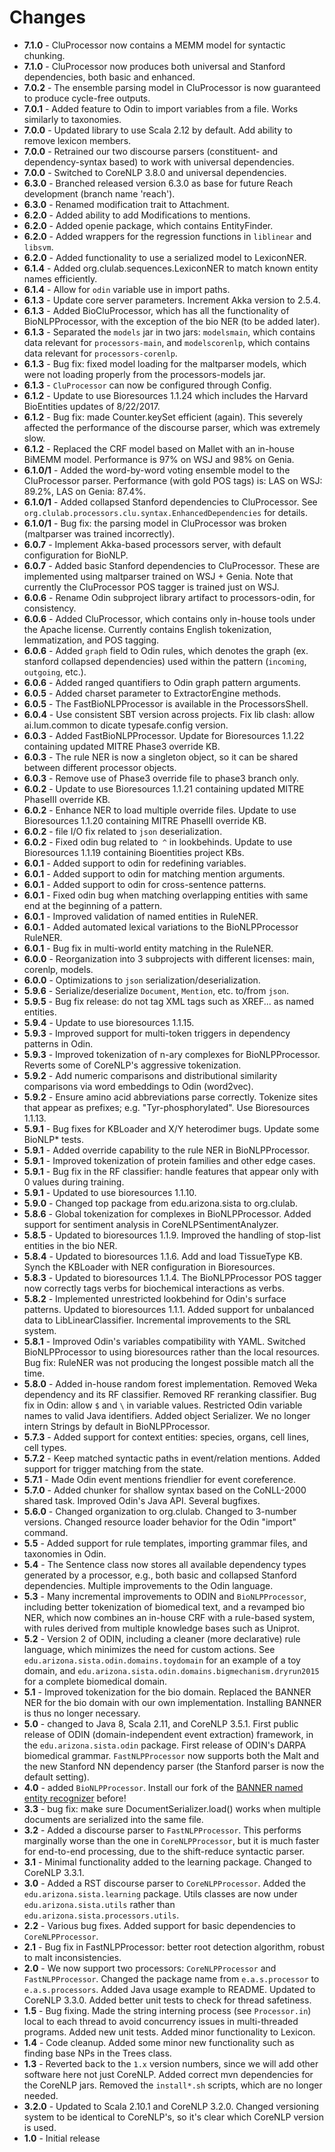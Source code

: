 # Changes
+ **7.1.0** - CluProcessor now contains a MEMM model for syntactic chunking.
+ **7.1.0** - CluProcessor now produces both universal and Stanford dependencies, both basic and enhanced.
+ **7.0.2** - The ensemble parsing model in CluProcessor is now guaranteed to produce cycle-free outputs.
+ **7.0.1** - Added feature to Odin to import variables from a file. Works similarly to taxonomies.
+ **7.0.0** - Updated library to use Scala 2.12 by default. Add ability to remove lexicon members.
+ **7.0.0** - Retrained our two discourse parsers (constituent- and dependency-syntax based) to work with universal dependencies.
+ **7.0.0** - Switched to CoreNLP 3.8.0 and universal dependencies.
+ **6.3.0** - Branched released version 6.3.0 as base for future Reach development (branch name 'reach').
+ **6.3.0** - Renamed modification trait to Attachment.
+ **6.2.0** - Added ability to add Modifications to mentions.
+ **6.2.0** - Added openie package, which contains EntityFinder. 
+ **6.2.0** - Added wrappers for the regression functions in `liblinear` and `libsvm`. 
+ **6.2.0** - Added functionality to use a serialized model to LexiconNER. 
+ **6.1.4** - Added org.clulab.sequences.LexiconNER to match known entity names efficiently.
+ **6.1.4** - Allow for `odin` variable use in import paths.
+ **6.1.3** - Update core server parameters. Increment Akka version to 2.5.4.
+ **6.1.3** - Added BioCluProcessor, which has all the functionality of BioNLPProcessor, with the exception of the bio NER (to be added later).
+ **6.1.3** - Separated the `models` jar in two jars: `modelsmain`, which contains data relevant for `processors-main`, and `modelscorenlp`, which contains data relevant for `processors-corenlp`.
+ **6.1.3** - Bug fix: fixed model loading for the maltparser models, which were not loading properly from the processors-models jar.
+ **6.1.3** - `CluProcessor` can now be configured through Config.
+ **6.1.2** - Update to use Bioresources 1.1.24 which includes the Harvard BioEntities updates of 8/22/2017.
+ **6.1.2** - Bug fix: made Counter.keySet efficient (again). This severely affected the performance of the discourse parser, which was extremely slow.
+ **6.1.2** - Replaced the CRF model based on Mallet with an in-house BiMEMM model. Performance is 97% on WSJ and 98% on Genia.
+ **6.1.0/1** - Added the word-by-word voting ensemble model to the CluProcessor parser. Performance (with gold POS tags) is: LAS on WSJ: 89.2%, LAS on Genia: 87.4%.
+ **6.1.0/1** - Added collapsed Stanford dependencies to CluProcessor. See `org.clulab.processors.clu.syntax.EnhancedDependencies` for details.
+ **6.1.0/1** - Bug fix: the parsing model in CluProcessor was broken (maltparser was trained incorrectly).
+ **6.0.7** - Implement Akka-based processors server, with default configuration for BioNLP.
+ **6.0.7** - Added basic Stanford dependencies to CluProcessor. These are implemented using maltparser trained on WSJ + Genia. Note that currently the CluProcessor POS tagger is trained just on WSJ.
+ **6.0.6** - Rename Odin subproject library artifact to processors-odin, for consistency.
+ **6.0.6** - Added CluProcessor, which contains only in-house tools under the Apache license. Currently contains English tokenization, lemmatization, and POS tagging.
+ **6.0.6** - Added `graph` field to Odin rules, which denotes the graph (ex. stanford collapsed dependencies) used within the pattern (`incoming`, `outgoing`, etc.).
+ **6.0.6** - Added ranged quantifiers to Odin graph pattern arguments.
+ **6.0.5** - Added charset parameter to ExtractorEngine methods.
+ **6.0.5** - The FastBioNLPProcessor is available in the ProcessorsShell.
+ **6.0.4** - Use consistent SBT version across projects. Fix lib clash: allow ai.lum.common to dicate typesafe.config version.
+ **6.0.3** - Added FastBioNLPProcessor. Update for Bioresources 1.1.22 containing updated MITRE Phase3 override KB.
+ **6.0.3** - The rule NER is now a singleton object, so it can be shared between different processor objects.
+ **6.0.3** - Remove use of Phase3 override file to phase3 branch only.
+ **6.0.2** - Update to use Bioresources 1.1.21 containing updated MITRE PhaseIII override KB.
+ **6.0.2** - Enhance NER to load multiple override files. Update to use Bioresources 1.1.20 containing MITRE PhaseIII override KB.
+ **6.0.2** -  file I/O fix related to `json` deserialization.
+ **6.0.2** - Fixed odin bug related to` ^` in lookbehinds. Update to use Bioresources 1.1.19 containing Bioentities project KBs.
+ **6.0.1** - Added support to odin for redefining variables.
+ **6.0.1** - Added support to odin for matching mention arguments.
+ **6.0.1** - Added support to odin for cross-sentence patterns.
+ **6.0.1** - Fixed odin bug when matching overlapping entities with same end at the beginning of a pattern.
+ **6.0.1** - Improved validation of named entities in RuleNER.
+ **6.0.1** - Added automated lexical variations to the BioNLPProcessor RuleNER.
+ **6.0.1** - Bug fix in multi-world entity matching in the RuleNER.
+ **6.0.0** - Reorganization into 3 subprojects with different licenses: main, corenlp, models.
+ **6.0.0** - Optimizations to `json` serialization/deserialization.
+ **5.9.6** - Serialize/deserialize `Document`, `Mention`, etc. to/from `json`.
+ **5.9.5** - Bug fix release: do not tag XML tags such as XREF... as named entities.
+ **5.9.4** - Update to use bioresources 1.1.15.
+ **5.9.3** - Improved support for multi-token triggers in dependency patterns in Odin.
+ **5.9.3** - Improved tokenization of n-ary complexes for BioNLPProcessor. Reverts some of CoreNLP's aggressive tokenization.
+ **5.9.2** - Add numeric comparisons and distributional similarity comparisons via word embeddings to Odin (word2vec).
+ **5.9.2** - Ensure amino acid abbreviations parse correctly. Tokenize sites that appear as prefixes; e.g. "Tyr-phosphorylated". Use Bioresources 1.1.13.
+ **5.9.1** - Bug fixes for KBLoader and X/Y heterodimer bugs. Update some BioNLP* tests.
+ **5.9.1** - Added override capability to the rule NER in BioNLPProcessor.
+ **5.9.1** - Improved tokenization of protein families and other edge cases.
+ **5.9.1** - Bug fix in the RF classifier: handle features that appear only with 0 values during training.
+ **5.9.1** - Updated to use bioresources 1.1.10.
+ **5.9.0** - Changed top package from edu.arizona.sista to org.clulab.
+ **5.8.6** - Global tokenization for complexes in BioNLPProcessor. Added support for sentiment analysis in CoreNLPSentimentAnalyzer.
+ **5.8.5** - Updated to bioresources 1.1.9. Improved the handling of stop-list entities in the bio NER.
+ **5.8.4** - Updated to bioresources 1.1.6. Add and load TissueType KB. Synch the KBLoader with NER configuration in Bioresources.
+ **5.8.3** - Updated to bioresources 1.1.4. The BioNLPProcessor POS tagger now correctly tags verbs for biochemical interactions as verbs.
+ **5.8.2** - Implemented unrestricted lookbehind for Odin's surface patterns. Updated to bioresources 1.1.1. Added support for unbalanced data to LibLinearClassifier. Incremental improvements to the SRL system.
+ **5.8.1** - Improved Odin's variables compatibility with YAML. Switched BioNLPProcessor to using bioresources rather than the local resources. Bug fix: RuleNER was not producing the longest possible match all the time.
+ **5.8.0** - Added in-house random forest implementation. Removed Weka dependency and its RF classifier. Removed RF reranking classifier. Bug fix in Odin: allow `$` and `\` in variable values. Restricted Odin variable names to valid Java identifiers. Added object Serializer. We no longer intern Strings by default in BioNLPProcessor.
+ **5.7.3** - Added support for context entities: species, organs, cell lines, cell types.
+ **5.7.2** - Keep matched syntactic paths in event/relation mentions. Added support for trigger matching from the state.
+ **5.7.1** - Made Odin event mentions friendlier for event coreference.
+ **5.7.0** - Added chunker for shallow syntax based on the CoNLL-2000 shared task. Improved Odin's Java API. Several bugfixes.
+ **5.6.0** - Changed organization to org.clulab. Changed to 3-number versions. Changed resource loader behavior for the Odin "import" command.
+ **5.5** - Added support for rule templates, importing grammar files, and taxonomies in Odin.
+ **5.4** - The Sentence class now stores all available dependency types generated by a processor, e.g., both basic and collapsed Stanford dependencies. Multiple improvements to the Odin language.
+ **5.3** - Many incremental improvements to ODIN and `BioNLPProcessor`, including better tokenization of biomedical text, and a revamped bio NER, which now combines an in-house CRF with a rule-based system, with rules derived from multiple knowledge bases such as Uniprot.
+ **5.2** - Version 2 of ODIN, including a cleaner (more declarative) rule language, which minimizes the need for custom actions. See `edu.arizona.sista.odin.domains.toydomain` for an example of a toy domain, and `edu.arizona.sista.odin.domains.bigmechanism.dryrun2015` for a complete biomedical domain.
+ **5.1** - Improved tokenization for the bio domain. Replaced the BANNER NER for the bio domain with our own implementation. Installing BANNER is thus no longer necessary.
+ **5.0** - changed to Java 8, Scala 2.11, and CoreNLP 3.5.1. First public release of ODIN (domain-independent event extraction) framework, in the `edu.arizona.sista.odin` package. First release of ODIN's DARPA biomedical grammar. `FastNLPProcessor` now supports both the Malt and the new Stanford NN dependency parser (the Stanford parser is now the default setting).
+ **4.0** - added `BioNLPProcessor`. Install our fork of the [BANNER named entity recognizer](https://github.com/sistanlp/banner) before!
+ **3.3** - bug fix: make sure DocumentSerializer.load() works when multiple documents are serialized into the same file.
+ **3.2** - Added a discourse parser to `FastNLPProcessor`. This performs marginally worse than the one in `CoreNLPProcessor`, but it is much faster for end-to-end processing, due to the shift-reduce syntactic parser.
+ **3.1** - Minimal functionality added to the learning package. Changed to CoreNLP 3.3.1.
+ **3.0** - Added a RST discourse parser to `CoreNLPProcessor`. Added the `edu.arizona.sista.learning` package. Utils classes are now under `edu.arizona.sista.utils` rather than `edu.arizona.sista.processors.utils`.
+ **2.2** - Various bug fixes. Added support for basic dependencies to `CoreNLPProcessor`.
+ **2.1** - Bug fix in FastNLPProcessor: better root detection algorithm, robust to malt inconsistencies.
+ **2.0** - We now support two processors: `CoreNLPProcessor` and `FastNLPProcessor`. Changed the package name from `e.a.s.processor` to `e.a.s.processors`. Added Java usage example to README. Updated to CoreNLP 3.3.0. Added better unit tests to check for thread safetiness.
+ **1.5** - Bug fixing. Made the string interning process (see `Processor.in`) local to each thread to avoid concurrency issues in multi-threaded programs. Added new unit tests. Added minor functionality to Lexicon.
+ **1.4** - Code cleanup. Added some minor new functionality such as finding base NPs in the Trees class.
+ **1.3** - Reverted back to the `1.x` version numbers, since we will add other software here not just CoreNLP. Added correct mvn dependencies for the CoreNLP jars. Removed the `install*.sh` scripts, which are no longer needed.
+ **3.2.0** - Updated to Scala 2.10.1 and CoreNLP 3.2.0. Changed versioning system to be identical to CoreNLP's, so it's clear which CoreNLP version is used.
+ **1.0** - Initial release
